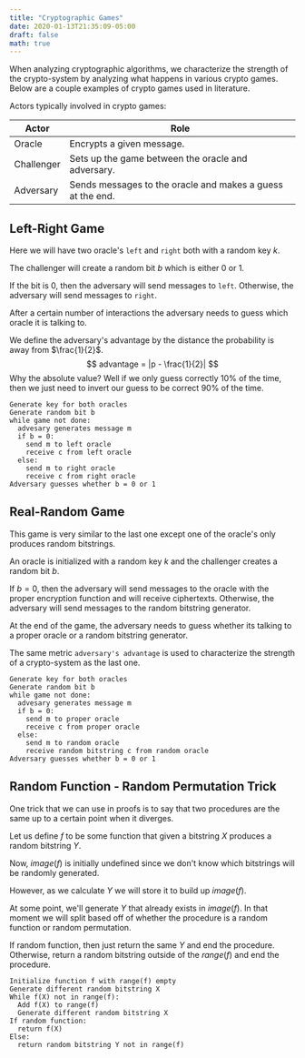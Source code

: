 ```yaml
---
title: "Cryptographic Games"
date: 2020-01-13T21:35:09-05:00
draft: false
math: true
---
```


When analyzing cryptographic algorithms, we characterize the strength of the crypto-system by analyzing what happens in various crypto games. Below are a couple examples of crypto games used in literature.

Actors typically involved in crypto games:

| Actor      | Role                                                       |
| ---------- | ---------------------------------------------------------- |
| Oracle     | Encrypts a given message.                                  |
| Challenger | Sets up the game between the oracle and adversary.         |
| Adversary  | Sends messages to the oracle and makes a guess at the end. |



## Left-Right Game

Here we will have two oracle's `left` and `right` both with a random key $k$.

The challenger will create a random bit $b$ which is either $0$ or $1$.

If the bit is $0$, then the adversary will send messages to `left`. Otherwise, the adversary will send messages to `right`.

After a certain number of interactions the adversary needs to guess which oracle it is talking to.

We define the adversary's advantage by the distance the probability is away from $\frac{1}{2}$.
$$
advantage = |p - \frac{1}{2}|
$$
Why the absolute value? Well if we only guess correctly $10\%$ of the time, then we just need to invert our guess to be correct $90\%$ of the time.

```
Generate key for both oracles
Generate random bit b
while game not done:
  advesary generates message m
  if b = 0:
    send m to left oracle
    receive c from left oracle
  else:
    send m to right oracle
    receive c from right oracle
Adversary guesses whether b = 0 or 1
```

## Real-Random Game

This game is very similar to the last one except one of the oracle's only produces random bitstrings.

An oracle is initialized with a random key $k$ and the challenger creates a random bit $b$.

If $b = 0$, then the adversary will send messages to the oracle with the proper encryption function and will receive ciphertexts. Otherwise, the adversary will send messages to the random bitstring generator.

At the end of the game, the adversary needs to guess whether its talking to a proper oracle or a random bitstring generator.

The same metric `adversary's advantage` is used to characterize the strength of a crypto-system as the last one.

```
Generate key for both oracles
Generate random bit b
while game not done:
  advesary generates message m
  if b = 0:
    send m to proper oracle
    receive c from proper oracle
  else:
    send m to random oracle
    receive random bitstring c from random oracle
Adversary guesses whether b = 0 or 1
```

## Random Function - Random Permutation Trick

One trick that we can use in proofs is to say that two procedures are the same up to a certain point when it diverges.

Let us define $f$ to be some function that given a bitstring $X$ produces a random bitstring $Y$.

Now, $image(f)$ is initially undefined since we don't know which bitstrings will be randomly generated.

However, as we calculate $Y$ we will store it to build up $image(f)$.

At some point, we'll generate $Y$ that already exists in $image(f)$. In that moment we will split based off of whether the procedure is a random function or random permutation.

If random function, then just return the same $Y$ and end the procedure. Otherwise, return a random bitstring outside of the $range(f)$ and end the procedure.

```
Initialize function f with range(f) empty
Generate different random bitstring X
While f(X) not in range(f):
  Add f(X) to range(f)
  Generate different random bitstring X
If random function:
  return f(X)
Else:
  return random bitstring Y not in range(f)
```

